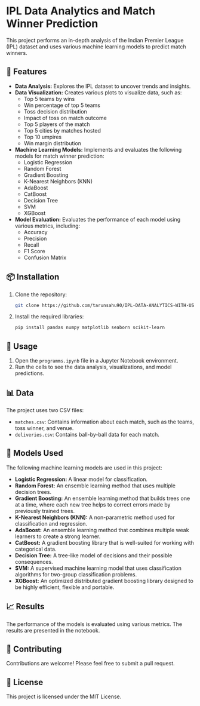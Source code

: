 # IPL Data Analytics and Match Winner Prediction

This project performs an in-depth analysis of the Indian Premier League (IPL) dataset and uses various machine learning models to predict match winners.

## 🌟 Features

*   **Data Analysis:** Explores the IPL dataset to uncover trends and insights.
*   **Data Visualization:** Creates various plots to visualize data, such as:
    *   Top 5 teams by wins
    *   Win percentage of top 5 teams
    *   Toss decision distribution
    *   Impact of toss on match outcome
    *   Top 5 players of the match
    *   Top 5 cities by matches hosted
    *   Top 10 umpires
    *   Win margin distribution
*   **Machine Learning Models:** Implements and evaluates the following models for match winner prediction:
    *   Logistic Regression
    *   Random Forest
    *   Gradient Boosting
    *   K-Nearest Neighbors (KNN)
    *   AdaBoost
    *   CatBoost
    *   Decision Tree
    *   SVM
    *   XGBoost
*   **Model Evaluation:** Evaluates the performance of each model using various metrics, including:
    *   Accuracy
    *   Precision
    *   Recall
    *   F1 Score
    *   Confusion Matrix

## 📦 Installation

1.  Clone the repository:
    ```bash
    git clone https://github.com/tarunsahu90/IPL-DATA-ANALYTICS-WITH-USING-PYTHON--Machine-Leaming-.git
    ```
2.  Install the required libraries:
    ```bash
    pip install pandas numpy matplotlib seaborn scikit-learn
    ```

## 🚀 Usage

1.  Open the `programms.ipynb` file in a Jupyter Notebook environment.
2.  Run the cells to see the data analysis, visualizations, and model predictions.

## 📊 Data

The project uses two CSV files:

*   `matches.csv`: Contains information about each match, such as the teams, toss winner, and venue.
*   `deliveries.csv`: Contains ball-by-ball data for each match.

## 🤖 Models Used

The following machine learning models are used in this project:

*   **Logistic Regression:** A linear model for classification.
*   **Random Forest:** An ensemble learning method that uses multiple decision trees.
*   **Gradient Boosting:** An ensemble learning method that builds trees one at a time, where each new tree helps to correct errors made by previously trained trees.
*   **K-Nearest Neighbors (KNN):** A non-parametric method used for classification and regression.
*   **AdaBoost:** An ensemble learning method that combines multiple weak learners to create a strong learner.
*   **CatBoost:** A gradient boosting library that is well-suited for working with categorical data.
*   **Decision Tree:** A tree-like model of decisions and their possible consequences.
*   **SVM:** A supervised machine learning model that uses classification algorithms for two-group classification problems.
*   **XGBoost:** An optimized distributed gradient boosting library designed to be highly efficient, flexible and portable.


## 📈 Results

The performance of the models is evaluated using various metrics. The results are presented in the notebook.

## 🤝 Contributing

Contributions are welcome! Please feel free to submit a pull request.

## 📄 License

This project is licensed under the MIT License.